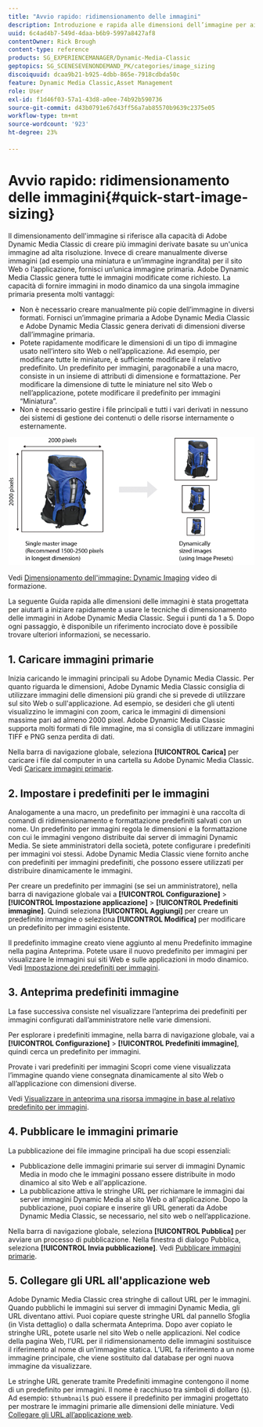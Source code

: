 ```yaml
---
title: "Avvio rapido: ridimensionamento delle immagini"
description: Introduzione e rapida alle dimensioni dell’immagine per aiutarti a iniziare rapidamente a usare le tecniche di dimensionamento dell’immagine in Adobe Dynamic Media Classic.
uuid: 6c4ad4b7-549d-4daa-b6b9-5997a8427af8
contentOwner: Rick Brough
content-type: reference
products: SG_EXPERIENCEMANAGER/Dynamic-Media-Classic
geptopics: SG_SCENESEVENONDEMAND_PK/categories/image_sizing
discoiquuid: dcaa9b21-b925-4dbb-865e-7918cdbda50c
feature: Dynamic Media Classic,Asset Management
role: User
exl-id: f1d46f03-57a1-43d8-a0ee-74b92b590736
source-git-commit: d43b0791e67d43ff56a7ab85570b9639c2375e05
workflow-type: tm+mt
source-wordcount: '923'
ht-degree: 23%

---
```


# Avvio rapido: ridimensionamento delle immagini{#quick-start-image-sizing}

Il dimensionamento dell&#39;immagine si riferisce alla capacità di Adobe Dynamic Media Classic di creare più immagini derivate basate su un&#39;unica immagine ad alta risoluzione. Invece di creare manualmente diverse immagini (ad esempio una miniatura e un’immagine ingrandita) per il sito Web o l’applicazione, fornisci un’unica immagine primaria. Adobe Dynamic Media Classic genera tutte le immagini modificate come richiesto. La capacità di fornire immagini in modo dinamico da una singola immagine primaria presenta molti vantaggi:

* Non è necessario creare manualmente più copie dell’immagine in diversi formati. Fornisci un’immagine primaria a Adobe Dynamic Media Classic e Adobe Dynamic Media Classic genera derivati di dimensioni diverse dall’immagine primaria.
* Potete rapidamente modificare le dimensioni di un tipo di immagine usato nell’intero sito Web o nell’applicazione. Ad esempio, per modificare tutte le miniature, è sufficiente modificare il relativo predefinito. Un predefinito per immagini, paragonabile a una macro, consiste in un insieme di attributi di dimensione e formattazione. Per modificare la dimensione di tutte le miniature nel sito Web o nell’applicazione, potete modificare il predefinito per immagini “Miniatura”.
* Non è necessario gestire i file principali e tutti i vari derivati in nessuno dei sistemi di gestione dei contenuti o delle risorse internamente o esternamente.

![È possibile creare più immagini derivate di dimensioni diverse dallo stesso file primario ad alta risoluzione.](/help/assets/is_derivative_sizes_popup.png)

Vedi [Dimensionamento dell&#39;immagine: Dynamic Imaging](https://s7d5.scene7.com/s7viewers/html5/VideoViewer.html?videoserverurl=https://s7d5.scene7.com/is/content/&amp;emailurl=https://s7d5.scene7.com/s7/emailFriend&amp;serverUrl=https://s7d5.scene7.com/is/image/&amp;config=Scene7SharedAssets/Universal_HTML5_Video&amp;contenturl=https://s7d5.scene7.com/skins/&amp;asset=S7tutorials/557_Image%20Sizing_converted%20renamed_Dynamic%20Imaging-AVS) video di formazione.

La seguente Guida rapida alle dimensioni delle immagini è stata progettata per aiutarti a iniziare rapidamente a usare le tecniche di dimensionamento delle immagini in Adobe Dynamic Media Classic. Segui i punti da 1 a 5. Dopo ogni passaggio, è disponibile un riferimento incrociato dove è possibile trovare ulteriori informazioni, se necessario.

## 1. Caricare immagini primarie

Inizia caricando le immagini principali su Adobe Dynamic Media Classic. Per quanto riguarda le dimensioni, Adobe Dynamic Media Classic consiglia di utilizzare immagini delle dimensioni più grandi che si prevede di utilizzare sul sito Web o sull&#39;applicazione. Ad esempio, se desideri che gli utenti visualizzino le immagini con zoom, carica le immagini di dimensioni massime pari ad almeno 2000 pixel. Adobe Dynamic Media Classic supporta molti formati di file immagine, ma si consiglia di utilizzare immagini TIFF e PNG senza perdita di dati.

Nella barra di navigazione globale, seleziona **[!UICONTROL Carica]** per caricare i file dal computer in una cartella su Adobe Dynamic Media Classic. Vedi [Caricare immagini primarie](uploading-master-images.md#uploading_master_images).

## 2. Impostare i predefiniti per le immagini

Analogamente a una macro, un predefinito per immagini è una raccolta di comandi di ridimensionamento e formattazione predefiniti salvati con un nome. Un predefinito per immagini regola le dimensioni e la formattazione con cui le immagini vengono distribuite dai server di immagini Dynamic Media. Se siete amministratori della società, potete configurare i predefiniti per immagini voi stessi. Adobe Dynamic Media Classic viene fornito anche con predefiniti per immagini predefiniti, che possono essere utilizzati per distribuire dinamicamente le immagini.

Per creare un predefinito per immagini (se sei un amministratore), nella barra di navigazione globale vai a **[!UICONTROL Configurazione]** > **[!UICONTROL Impostazione applicazione]** > **[!UICONTROL Predefiniti immagine]**. Quindi seleziona **[!UICONTROL Aggiungi]** per creare un predefinito immagine o seleziona **[!UICONTROL Modifica]** per modificare un predefinito per immagini esistente.

Il predefinito immagine creato viene aggiunto al menu Predefinito immagine nella pagina Anteprima. Potete usare il nuovo predefinito per immagini per visualizzare le immagini sui siti Web e sulle applicazioni in modo dinamico. Vedi [Impostazione dei predefiniti per immagini](setting-image-presets.md#setting_up_image_presets).

## 3. Anteprima predefiniti immagine

La fase successiva consiste nel visualizzare l’anteprima dei predefiniti per immagini configurati dall’amministratore nelle varie dimensioni.

Per esplorare i predefiniti immagine, nella barra di navigazione globale, vai a **[!UICONTROL Configurazione]** > **[!UICONTROL Predefiniti immagine]**, quindi cerca un predefinito per immagini.

Provate i vari predefiniti per immagini Scopri come viene visualizzata l’immagine quando viene consegnata dinamicamente al sito Web o all’applicazione con dimensioni diverse.

Vedi [Visualizzare in anteprima una risorsa immagine in base al relativo predefinito per immagini](previewing-asset.md#previewing_an_image_asset_based_on_its_image_preset).

## 4. Pubblicare le immagini primarie

La pubblicazione dei file immagine principali ha due scopi essenziali:

* Pubblicazione delle immagini primarie sui server di immagini Dynamic Media in modo che le immagini possano essere distribuite in modo dinamico al sito Web e all&#39;applicazione.
* La pubblicazione attiva le stringhe URL per richiamare le immagini dai server immagini Dynamic Media al sito Web o all&#39;applicazione. Dopo la pubblicazione, puoi copiare e inserire gli URL generati da Adobe Dynamic Media Classic, se necessario, nel sito web o nell’applicazione.

Nella barra di navigazione globale, seleziona **[!UICONTROL Pubblica]** per avviare un processo di pubblicazione. Nella finestra di dialogo Pubblica, seleziona **[!UICONTROL Invia pubblicazione]**. Vedi [Pubblicare immagini primarie](publishing-master-images.md#publishing_master_images).

## 5. Collegare gli URL all&#39;applicazione web

Adobe Dynamic Media Classic crea stringhe di callout URL per le immagini. Quando pubblichi le immagini sui server di immagini Dynamic Media, gli URL diventano attivi. Puoi copiare queste stringhe URL dal pannello Sfoglia (in Vista dettaglio) o dalla schermata Anteprima. Dopo aver copiato le stringhe URL, potete usarle nel sito Web o nelle applicazioni. Nel codice della pagina Web, l’URL per il ridimensionamento delle immagini sostituisce il riferimento al nome di un’immagine statica. L’URL fa riferimento a un nome immagine principale, che viene sostituito dal database per ogni nuova immagine da visualizzare.

Le stringhe URL generate tramite Predefiniti immagine contengono il nome di un predefinito per immagini. Il nome è racchiuso tra simboli di dollaro (`$`). Ad esempio: `$thumbnail$` può essere il predefinito per immagini progettato per mostrare le immagini primarie alle dimensioni delle miniature. Vedi [Collegare gli URL all’applicazione web](linking-urls-web-application.md#linking_urls_to_your_web_application).
